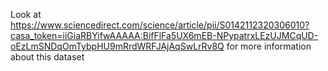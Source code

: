 Look at https://www.sciencedirect.com/science/article/pii/S0142112320306010?casa_token=iiGiaRBYifwAAAAA:BifFlFa5UX6mEB-NPypatrxLEzUJMCqUD-oEzLmSNDqOmTybpHU9mRrdWRFJAjAqSwLrRv8Q for more information about this dataset
